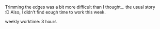 Trimming the edges was a bit more difficult than I thought... the usual story :D Also, I didn't find eough time to work this week.

weekly worktime: 3 hours